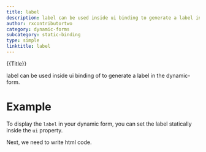```yaml
---
title: label
description: label can be used inside ui binding to generate a label in the dynamic-form.
author: rxcontributortwo
category: dynamic-forms
subcategory: static-binding
type: simple
linktitle: label
---
```


<div class="title-bar top_title"><p>{{Title}}</p></div> <div class="title-bar"><p>label can be used inside ui binding of to generate a label in the dynamic-form.</p></div>

# Example

To display the `label` in your dynamic form, you can set the label statically inside the `ui` property.

<div component="app-code" key="label-complete-component"></div>
Next, we need to write html code.
<div component="app-code" key="label-complete-html"></div>
<div component="app-example-runner" ref-component="app-label-complete"></div>

